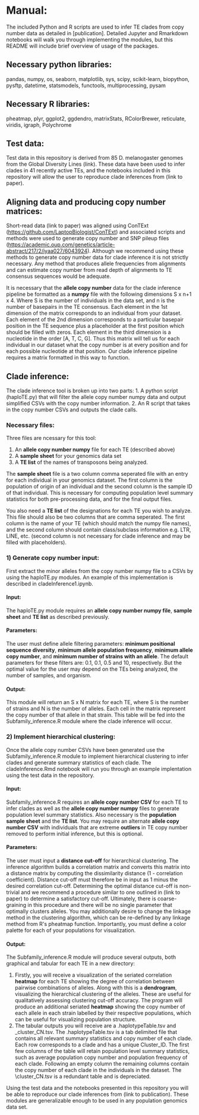 # Manual:

The included Python and R scripts are used to infer TE clades from copy number data as detailed in [publication]. Detailed Jupyter and Rmarkdown notebooks will walk you through implementing the modules, but this README will include brief overview of usage of the packages. 

## Necessary python libraries:
pandas, numpy, os, seaborn, matplotlib, sys, scipy, scikit-learn, biopython, pysftp, datetime, statsmodels, functools, multiprocessing, pysam

## Necessary R libraries:
pheatmap, plyr, ggplot2, ggdendro, matrixStats, RColorBrewer, reticulate, viridis, igraph, Polychrome

## Test data:
Test data in this repository is derived from 85 D. melanogaster genomes from the Global Diversity Lines (link). These data have been used to infer clades in 41 recently active TEs, and the notebooks included in this repository will allow the user to reproduce clade inferences from (link to paper). 

## Aligning data and producing copy number matrices:

Short-read data (link to paper) was aligned using ConTExt (https://github.com/LaptopBiologist/ConTExt) and associated scripts and methods were used to generate copy number and SNP pileup files (https://academic.oup.com/genetics/article-abstract/217/2/iyaa027/6043924). Although we recommend using these methods to generate copy number data for clade inference it is not strictly necessary. Any method that produces allele frequencies from alignments and can estimate copy number from read depth of alignments to TE consensus sequences would be adequate.

It is necessary that the **allele copy number** data for the clade inference pipeline be formatted as a **numpy** file with the following dimensions S x n+1 x 4. Where S is the number of individuals in the data set, and n is the number of basepairs in the TE consensus. Each element in the 1st dimension of the matrix corresponds to an individual from your dataset. Each element of the 2nd dimension corresponds to a particular basepair position in the TE sequence plus a placeholder at the first position which should be filled with zeros. Each element in the third dimension is a nucleotide in the order [A, T, C, G]. Thus this matrix will tell us for each individual in our dataset what the copy number is at every position and for each possible nucleotide at that position. Our clade inference pipeline requires a matrix formatted in this way to function.

## Clade inference:

The clade inference tool is broken up into two parts: 1. A python script (haploTE.py) that will filter the allele copy number numpy data and output simplified CSVs with the copy number information. 2. An R script that takes in the copy number CSVs and outputs the clade calls. 

### Necessary files:
Three files are ncessary for this tool: 
1. An **allele copy number numpy** file for each TE (described above)
2. A **sample sheet** for your genomics data set
3. A **TE list** of the names of transposons being analyzed. 

The **sample sheet** file is a two column comma seperated file with an entry for each individual in your genomics dataset. The first column is the population of origin of an individual and the second column is the sample ID of that individual. This is necessary for computing population level summary statistics for both pre-processing data, and for the final output files. 

You also need a **TE list** of the designations for each TE you wish to analyze. This file should also be two columns that are comma seperated. The first column is the name of your TE (which should match the numpy file names), and the second column should contain class/subclass information e.g. LTR, LINE, etc. (second column is not necessary for clade inference and may be filled with placeholders). 

### 1) Generate copy number input:

First extract the minor alleles from the copy number numpy file to a CSVs by using the haploTE.py modules. An example of this implementation is described in cladeInference1.ipynb. 

#### Input:
The haploTE.py module requires an **allele copy number numpy file**, **sample sheet** and **TE list** as described previously. 

#### Parameters:
The user must define allele filtering parameters: **minimum positional sequence diversity**, **minimum allele population frequency**, **minimum allele copy number**, and **minimum number of strains with an allele**. The default parameters for these filters are: 0.1, 0.1, 0.5 and 10, respectively. But the optimal value for the user may depend on the TEs being analyzed, the number of samples, and organism. 


#### Output:
This module will return an S x N matrix for each TE, where S is the number of strains and N is the number of alleles. Each cell in the matrix represent the copy number of that allele in that strain. This table will be fed into the Subfamily_inference.R module where the clade inference will occur. 


### 2) Implement hierarchical clustering:

Once the allele copy number CSVs have been generated use the Subfamily_inference.R module to implement hierarchical clustering to infer clades and generate summary statistics of each clade. The cladeInference.Rmd notebook will run you through an example implentation using the test data in the repository. 

#### Input:
Subfamily_inference.R requires an **allele copy number CSV** for each TE to infer clades as well as the **allele copy number numpy** files to generate population level summary statistics. Also necessary is the **population sample sheet** and the **TE list**. You may require an alternate **allele copy number CSV** with individuals that are extreme **outliers** in TE copy number removed to perform initial inference, but this is optional. 

#### Parameters:
The user must input a **distance cut-off** for hierarchical clustering. The inference algorithm builds a correlation matrix and converts this matrix into a distance matrix by computing the dissimilarity distance (1 - correlation coefficient). Distance cut-off must therefore be in input as 1 minus the desired correlation cut-off. Determining the optimal distance cut-off is non-trivial and we recommend a procedure similar to one outlined in (link to paper) to determine a satisfactory cut-off. Ultimately, there is coarse-graining in this procedure and there will be no single parameter that optimally clusters alleles. You may additionally desire to change the linkage method in the clustering algorithm, which can be re-defined by any linkage method from R's pheatmap function. Importantly, you must define a color palette for each of your populations for visualization.

#### Output:
The Subfamily_inference.R module will produce several outputs, both graphical and tabular for each TE in a new directory:

1. Firstly, you will receive a visualization of the seriated correlation **heatmap** for each TE showing the degree of correlation between pairwise combinations of alleles. Along with this is a **dendrogram**, visualizing the hierarchical clustering of the alleles. These are useful for qualitatively assessing clustering cut-off accuracy. The program will produce an additional seriated **heatmap** showing the copy number of each allele in each strain labelled by their respective populations, which can be useful for visualizing population structure.
2. The tabular outputs you will receive are a .haplotypeTable.tsv and \_cluster_CN.tsv. The .haplotypeTable.tsv is a tab delimited file that contains all relevant summary statistics and copy number of each clade. Each row corresponds to a clade and has a unique Cluster_ID. The first few columns of the table will retain population level summary statistics, such as average population copy number and population frequency of each clade. Following an empty column the remaining columns contain the copy number of each clade in the individuals in the dataset. The \cluster_CN.tsv is a redundant table and is depreciated.


Using the test data and the notebooks presented in this repository you will be able to reproduce our clade inferences from (link to publication). These modules are generalizable enough to be used in any population genomics data set.

